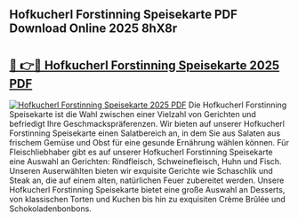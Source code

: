 ## Hofkucherl Forstinning Speisekarte PDF Download Online 2025 8hX8r

# <h2><a href="http://gcd4k7.nevu.top/?p=Hofkucherl+Forstinning+Speisekarte">🔗 👉🔴 Hofkucherl Forstinning Speisekarte 2025 PDF</a></h2>

[![Hofkucherl Forstinning Speisekarte 2025 PDF](https://i.imgur.com/dBaPXMq.png)](http://gcd4k7.nevu.top/?p=Hofkucherl+Forstinning+Speisekarte)
Die Hofkucherl Forstinning Speisekarte ist die Wahl zwischen einer Vielzahl von Gerichten und befriedigt Ihre Geschmackspräferenzen. Wir bieten auf unserer Hofkucherl Forstinning Speisekarte einen Salatbereich an, in dem Sie aus Salaten aus frischem Gemüse und Obst für eine gesunde Ernährung wählen können. Für Fleischliebhaber gibt es auf unserer Hofkucherl Forstinning Speisekarte eine Auswahl an Gerichten: Rindfleisch, Schweinefleisch, Huhn und Fisch. Unseren Auserwählten bieten wir exquisite Gerichte wie Schaschlik und Steak an, die auf einem alten, natürlichen Feuer zubereitet werden. Unsere Hofkucherl Forstinning Speisekarte bietet eine große Auswahl an Desserts, von klassischen Torten und Kuchen bis hin zu exquisiten Crème Brûlée und Schokoladenbonbons.
